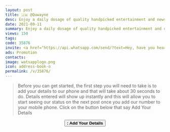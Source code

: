 ```yaml
---
layout: post
title: 🇯🇲 @Quwayne
desc: Enjoy a daily dosage of quality handpicked entertainment and news Via our WhatsApp Status updates
date: 2021-09-11
summary: Enjoy a daily dosage of quality handpicked entertainment and upto 90 % discount off local deals Via your whatsApp status, Quwayne iD code is 35876 a proud member since
views: 150
tags: 
code: 35876
invite: <a href="https://api.whatsapp.com/send/?text=Hey, have you heard about this WhatsApp TV. Check out their website https://www.watsapp.tv and if you want to join use my code 35876 because I'm a member" class="page-scroll">Invite Friends</a>
ads: Promotion
contacts: 
image: watsapplogo.png
icon: address-book-o
permalink: /v/35876/
---
```


>Before you can get started, the first step you will need to take is to add your details to our phone and that will take about 30 seconds to do. Details entered will show up instantly and this will allow you to start seeing our status on the next post once you add our number to your mobile phone. Click on the button below that say Add Your Details
   
<center><a href="/v/35876/signup" class="page-scroll"><button class="btn btn-outline btn-xl" id="#signup"><strong><i class="fa fa-address-book-o"></i> : Add Your Details</strong></button></a></center>
                            


                            
